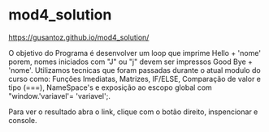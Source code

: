 # mod4_solution
https://gusantoz.github.io/mod4_solution/

O objetivo do Programa é desenvolver um loop que imprime Hello + 'nome' porem, nomes iniciados com "J" ou "j" devem ser impressos Good Bye + 'nome'.
Utilizamos tecnicas que foram passadas durante o atual modulo do curso como: Funçôes Imediatas, Matrizes, IF/ELSE, Comparação de valor e tipo (===), NameSpace's e exposição ao
escopo global com "window.'variavel'= 'variavel';.

Para ver o resultado abra o link, clique com o botão direito, inspencionar e console.

